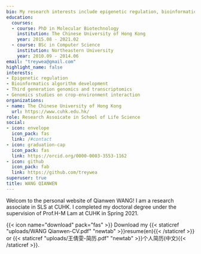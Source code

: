```yaml
---
bio: My research interests include epigenetic regulation, bioinformatics algorithm development and genomics studies on crop-environment interaction.
education:
  courses:
  - course: PhD in Molecular Biotechnology
    institution: The Chinese University of Hong Kong
    year: 2015.08 - 2021.02 
  - course: BSc in Computer Science
    institution: Northeastern University
    year: 2010.09 - 2014.06 
email: "treywea@gmail.com"
highlight_name: false
interests:
- Epigenetic regulation
- Bioinformatics algorithm development
- Third generation genomics and transcriptomics
- Genomics studies on crop-environment interaction
organizations:
- name: The Chinese University of Hong Kong
  url: https://www.cuhk.edu.hk/
role: Research Assoicate in School of Life Science
social:
- icon: envelope
  icon_pack: fas
  link: /#contact
- icon: graduation-cap
  icon_pack: fas
  link: https://orcid.org/0000-0003-3553-1162
- icon: github
  icon_pack: fab
  link: https://github.com/treywea
superuser: true
title: WANG QIANWEN
---
```


Welcom to the personal website of Qianwen WANG! I am a research associate in SLS at CUHK. I completed my doctoral degree under the supervision of Prof.H-M Lam at CUHK in Spring 2021.


{{< icon name="download" pack="fas" >}} Download my {{< staticref "uploads/WANG Qianwen-CV.pdf" "newtab" >}}resume(en){{< /staticref >}} or {{< staticref "uploads/王倩雯-简历.pdf" "newtab" >}}个人简历(中文){{< /staticref >}}.
